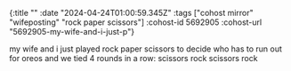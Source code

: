 {:title ""
 :date "2024-04-24T01:00:59.345Z"
 :tags ["cohost mirror" "wifeposting" "rock paper scissors"]
 :cohost-id 5692905
 :cohost-url "5692905-my-wife-and-i-just-p"}

my wife and i just played rock paper scissors to decide who has to run out for oreos and we tied 4 rounds in a row: scissors rock scissors rock